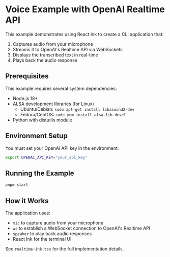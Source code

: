 # Voice Example with OpenAI Realtime API

This example demonstrates using React Ink to create a CLI application that:

1. Captures audio from your microphone
2. Streams it to OpenAI's Realtime API via WebSockets
3. Displays the transcribed text in real-time
4. Plays back the audio response

## Prerequisites

This example requires several system dependencies:

- Node.js 18+
- ALSA development libraries (for Linux)
  - Ubuntu/Debian: `sudo apt-get install libasound2-dev`
  - Fedora/CentOS: `sudo yum install alsa-lib-devel`
- Python with distutils module

## Environment Setup

You must set your OpenAI API key in the environment:

```bash
export OPENAI_API_KEY="your_api_key"
```

## Running the Example

```bash
pnpm start
```

## How it Works

The application uses:

- `mic` to capture audio from your microphone
- `ws` to establish a WebSocket connection to OpenAI's Realtime API
- `speaker` to play back audio responses
- React Ink for the terminal UI

See `realtime-ink.tsx` for the full implementation details.
